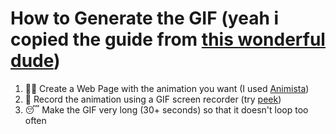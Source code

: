 # How to Generate the GIF (yeah i copied the guide from [this wonderful dude](https://github.com/danilo-delbusso/danilo-delbusso.git))

1. 👨‍💻 Create a Web Page with the animation you want (I used [Animista](https://animista.net/)) 
2. 🎥 Record the animation using a GIF screen recorder (try [peek](https://github.com/phw/peek))
3. 😴 Make the GIF very long (30+ seconds) so that it doesn't loop too often
